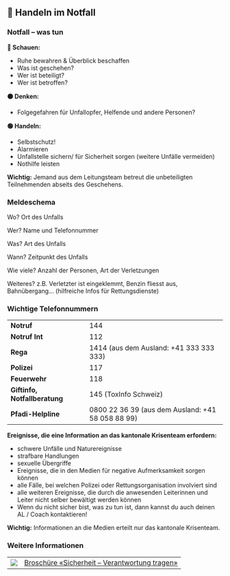 🚦 Handeln im Notfall
---------------------

### Notfall – was tun

**🔴 Schauen:**

* Ruhe bewahren & Überblick beschaffen
* Was ist geschehen?
* Wer ist beteiligt?
* Wer ist betroffen?

**🟠 Denken:**

* Folgegefahren für Unfallopfer, Helfende und andere Personen?

**🟢 Handeln:**

* Selbstschutz!
* Alarmieren
* Unfallstelle sichern/ für Sicherheit sorgen (weitere Unfälle vermeiden)
* Nothilfe leisten

**Wichtig:** Jemand aus dem Leitungsteam betreut die unbeteiligten Teilnehmenden abseits des Geschehens.


### Meldeschema

Wo? Ort des Unfalls

Wer? Name und Telefonnummer

Was? Art des Unfalls

Wann? Zeitpunkt des Unfalls

Wie viele? Anzahl der Personen, Art der Verletzungen

Weiteres? z.B. Verletzter ist eingeklemmt, Benzin fliesst aus, Bahnübergang... (hilfreiche Infos für Rettungsdienste)

### Wichtige Telefonnummern

| | |
|---|---|
| **Notruf** | 144 |
| **Notruf Int** | 112 |
| **Rega** | 1414 (aus dem Ausland: +41 333 333 333)|
| **Polizei** | 117 |
| **Feuerwehr** | 118 |
| **Giftinfo, Notfallberatung** | 145 (ToxInfo Schweiz) |
| **Pfadi-Helpline** | 0800 22 36 39 (aus dem Ausland: +41 58 058 88 99) |


**Ereignisse, die eine Information an das kantonale Krisenteam erfordern:**

- schwere Unfälle und Naturereignisse
- strafbare Handlungen
- sexuelle Übergriffe
- Ereignisse, die in den Medien für negative Aufmerksamkeit sorgen können
- alle Fälle, bei welchen Polizei oder Rettungsorganisation involviert sind
- alle weiteren Ereignisse, die durch die anwesenden Leiterinnen und Leiter nicht selber bewältigt werden können
- Wenn du nicht sicher bist, was zu tun ist, dann kannst du auch deinen AL / Coach kontaktieren!

**Wichtig:** Informationen an die Medien erteilt nur das kantonale Krisenteam.



### Weitere Informationen
| | |
|---|---|
| [![](images/piktos//8_Sicherheit.png)][1] | [Broschüre «Sicherheit – Verantwortung tragen»][1] |

[1]: https://issuu.com/pbs-msds-mss/docs/rz_07_sicherheit_de_201607_issuu